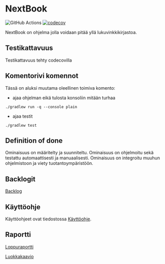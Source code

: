 # NextBook

![GitHub Actions](https://github.com/okkokuisma/NextBook/workflows/Java%20CI%20with%20Gradle/badge.svg)
[![codecov](https://codecov.io/gh/okkokuisma/NextBook/branch/main/graph/badge.svg?token=L63KI9MKAA)](https://codecov.io/gh/okkokuisma/NextBook)

NextBook on ohjelma jolla voidaan pitää yllä lukuvinkkikirjastoa.

## Testikattavuus
Testikattavuus tehty codecovilla

## Komentorivi komennot
Tässä on aluksi muutama oleellinen toimiva komento:
- ajaa ohjelman eikä tulosta konsoliin mitään turhaa
```
./gradlew run -q --console plain
```
- ajaa testit
```
./gradlew test
```

## Definition of done
Ominaisuus on määritelty ja suunniteltu. Ominaisuus on ohjelmoitu sekä testattu automaattisesti ja manuaalisesti. Ominaisuus on integroitu muuhun ohjelmistoon ja viety tuotantoympäristöön.

## Backlogit
[Backlog](https://docs.google.com/spreadsheets/d/17YigkVBiU9ZP-Sr4drDUlFHofHq0yx_idhqHz0ZpjKY/edit?usp=sharing)


## Käyttöohje
Käyttöohjeet ovat tiedostossa [Käyttöohje](https://github.com/okkokuisma/NextBook/blob/main/dokumentaatio/kayttoohje.md).

## Raportti
[Loppuraportti](https://docs.google.com/document/d/1V6KdjEoaFUqgJtcIFHPjoYcdBDURSojHgpu-zJcc4bQ/edit?usp=sharing)




[Luokkakaavio](https://github.com/okkokuisma/NextBook/blob/main/dokumentaatio/Luokkakaavio.jpg)


